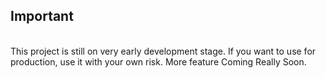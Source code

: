 ## Important
<br />
This project is still on very early development stage. If you want to use for production, use it with your own risk.
More feature Coming Really Soon.
